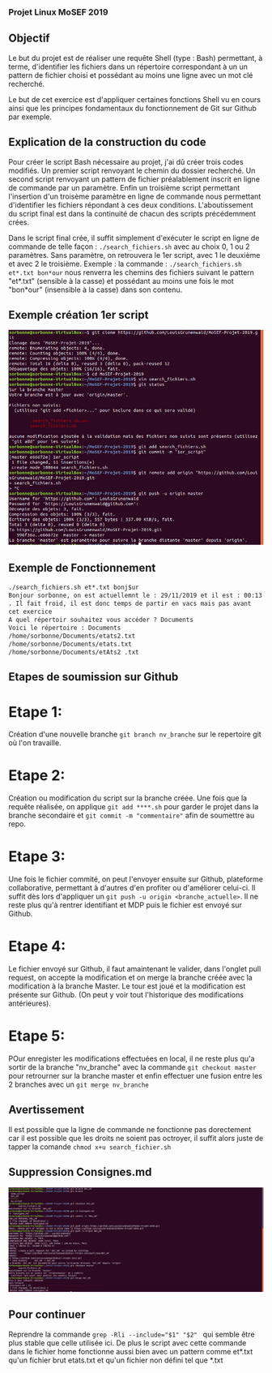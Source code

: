 ### Projet Linux MoSEF 2019

## Objectif 

Le but du projet est de réaliser une requête Shell (type : Bash) permettant, à terme, d'identifier les fichiers dans un répertoire correspondant à un un pattern de fichier choisi et possédant au moins une ligne avec un mot clé recherché.

Le but de cet exercice est d'appliquer certaines fonctions Shell vu en cours ainsi que les principes fondamentaux du fonctionnement de Git sur Github par exemple.

## Explication de la construction du code 

Pour créer le script Bash nécessaire au projet, j'ai dû créer trois codes modifiés.
Un premier script renvoyant le chemin du dossier recherché. 
Un second script renvoyant un pattern de fichier préalablement inscrit en ligne de commande par un paramètre.
Enfin un troisième script permettant l'insertion d'un troisème paramètre en ligne de commande nous permettant d'identifier les fichiers répondant à ces deux conditions.
L'aboutissement du script final est dans la continuité de chacun des scripts précédemment crées. 

Dans le script final crée, il suffit simplement d'exécuter le script en ligne de commande de telle façon : `./search_fichiers.sh` avec au choix 0, 1 ou 2 paramètres. Sans paramètre, on retrouvera le 1er script, avec 1 le deuxième et avec 2 le troisième.
Exemple : la commande : `./search_fichiers.sh et*.txt bon*our` nous renverra les chemins des fichiers suivant le pattern "et*.txt" (sensible à la casse) et possédant au moins une fois le mot "bon*our" (insensible à la casse)  dans son contenu.

## Exemple création 1er script

![This is an example picture](https://github.com/LouisGrunenwald/MoSEF-Projet-2019/blob/master/PUSH_1er_script.png)


## Exemple de Fonctionnement 

```
./search_fichiers.sh et*.txt bonj$ur
Bonjour sorbonne, on est actuellemnt le : 29/11/2019 et il est : 00:13 . Il fait froid, il est donc temps de partir en vacs mais pas avant cet exercice 
A quel répertoir souhaitez vous accéder ? Documents
Voici le répertoire : Documents
/home/sorbonne/Documents/etats2.txt
/home/sorbonne/Documents/etats.txt
/home/sorbonne/Documents/etAts2 .txt
```
## Etapes de soumission sur Github

# Etape 1: 
Création d'une nouvelle branche `git branch nv_branche` sur le repertoire git où l'on travaille.
# Etape 2:
Création ou modification du script sur la branche créée. Une fois que la requête réalisée, on applique `git add ****.sh` pour garder le projet dans la branche secondaire et `git commit -m "commentaire"` afin de soumettre au repo.
# Etape 3: 
Une fois le fichier commité, on peut l'envoyer ensuite sur Github, plateforme collaborative, permettant à d'autres d'en profiter ou d'améliorer celui-ci. Il suffit dès lors d'appliquer un `git push -u origin <branche_actuelle>`. Il ne reste plus qu'à rentrer identifiant et MDP puis le fichier est envoyé sur Github.
# Etape 4:
Le fichier envoyé sur Github, il faut amaintenant le valider, dans l'onglet pull request, on accepte la modification et on merge la branche créée avec la modification à la branche Master. Le tour est joué et la modification est présente sur Github. (On peut y voir tout l'historique des modifications antérieures).
# Etape 5: 
POur enregister les modifications effectuées en local, il ne reste plus qu'a sortir  de la branche "nv_branche" avec la commande `git checkout master` pour retrourner sur la branche master et enfin effectuer une fusion entre les 2 branches avec un `git merge nv_branche` 


## Avertissement 

Il est possible que la ligne de commande ne fonctionne pas dorectement car il est possible que les droits ne soient pas octroyer, il suffit alors juste de tapper la comande `chmod x+u search_fichier.sh`

## Suppression Consignes.md

![This is an example picture](https://github.com/LouisGrunenwald/MoSEF-Projet-2019/blob/0e5482eeb54059b82148a7b287d8673cdde914ce/Suppression%20consignes.md.png)

## Pour continuer
Reprendre la commande `grep -Rli --include="$1" "$2" ` qui semble être plus stable que celle utilisée ici. De plus le script avec cette commande dans le fichier home fonctionne aussi bien avec un pattern comme et*.txt qu'un fichier brut etats.txt et qu'un fichier non défini tel que *.txt
